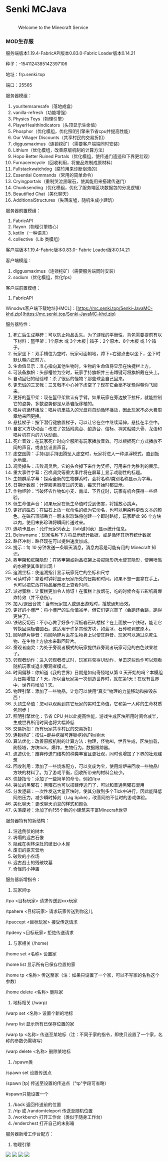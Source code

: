 # Senki MCJava

<figure><img src=".gitbook/assets/home-hero.jpg" alt=""><figcaption><p>Welcome to the Minecraft Service</p></figcaption></figure>

### MOD生存服

服务端版本1.19.4-FabricAPI版本0.83.0-Fabric Loader版本0.14.21

种子：-1541124385142397106

地址：frp.senki.top

端口：25565

服务器模组：

1. youritemsaresafe（落地成盒）
2. vanilla-refresh（功能增强）
3. Physics Toys（物理引擎）
4. PlayerHealthIndicators（头顶显示生命值）
5. Phosphor（优化模组，优化照明引擎来节省cpu并提高性能）
6. Our Villager Discounts（共享村民的交易折扣）
7. diggusmaximus（连锁挖矿）（需要客户端端同时安装）
8. Lithium（优化模组，改善原版机制的计算方法）
9. Hopo Better Ruined Portals（优化模组，使传送门遗迹和下界更壮观）
10. Furnacerecycle（回收利用，将废品炼制成原材料）
11. Fullstackwatchdog（腐竹用来诊断崩溃的）
12. Essential Commands（常用的简单命令）
13. Cryingportals（重制哭泣黑曜石，使其能用来搭建传送门）
14. Chunksending（优化模组，优化了服务端区块数据包的分发逻辑）
15. Beautified Chat（美化聊天）
16. AdditionalStructures（失落废墟，随机生成小建筑）

服务器前置模组：

1. FabricAPI
2. Rayon（物理引擎核心）
3. kotlin（一种语言）
4. collective（Lib 类模组）

客户端版本1.19.4-Fabric版本0.83.0- Fabric Loader版本0.14.21

客户端模组：

1. diggusmaximus（连锁挖矿）（需要服务端同时安装）
2. sodium（优化模组，优化fps）

客户端前置模组：

1. FabricAPI

Winodws客户端下载地址\[HMCL]：[https://mc.senki.top/Senki-JavaMC-khd.zip](https://mc.senki.top/Senki-JavaMC-khd.zip)

服务器特性：

1. 死亡后生成墓碑：可以防止物品丢失。为了游戏的平衡性，背包需要提前有以下材料：盔甲架：1个原木 或 3个木板 | 箱子：2个原木、8个木板 或 1个箱子。
2. 玩家坐下：双手槽位为空时，玩家可面朝地，蹲下+右键点击以坐下，坐下时默认朝向正前方。
3. 生命值显示：准心指向其他生物时，生物的生命值将显示在快捷栏上方。
4. 可装备旗帜：头部槽位为空时，玩家手持旗帜并三击蹲键可将旗帜戴在头上。
5. 自动回归的经验球：杀了很远的怪物？那些球会自己回来。
6. 更忠诚的三叉戟：三叉戟不小心掉下虚空了？现在它会毫不犹豫得朝你飞回来。
7. 更好的盔甲架：现在盔甲架默认有手臂。如果玩家在旁边放下拉杆，就能控制它的姿势，多数姿势都是从基岩版移植的。
8. 唱片机循环播放：唱片机里插入的光盘将自动循环播放，因此玩家不必大费周章地来回更换。
9. 悬挂梯子：按下潜行键放置梯子，可以让它在空中继续延伸，悬挂在半空中。
10. 自定义方块动画：改进了包括附魔台、酿造台、信标、凋灵骷髅头骨、龙蛋和唱片机在内的方块动画。
11. 死亡音效：在玩家死亡时向全服所有玩家播放音效。可以根据死亡方式播放不同的声音，或直接设置声音。
12. 虚空图腾：手持/副手持图腾坠入虚空时，玩家将进入一种漂浮模式，直到抵达地面。
13. 凋灵掉头：击败凋灵后，它的头会掉下来作为奖杯，可用来作为胜利的展示。
14. 重大事件字幕：召唤凋灵等重大事件将在屏幕上显示戏剧性的标题。
15. 生物群系字幕：探索全新的生物群系时，会将名称/类别名称显示为字幕。
16. 日期计数器：计算服务器度过的天数，每天开始时都显示。
17. 作物经验：当破坏农作物如小麦、南瓜、下界疣时，玩家有机会获得一些经验。
18. 低生命值声音：如果玩家在低生命值时受到伤害，将播放心跳声。
19. 更好的磁石：在磁石上放一张命名的纸为它命名，也可以用染料更改文本的颜色。在磁石顶部丢弃一颗末影珍珠将创建一个即时路标，玩家距此 96 个方块以内，使用末影珍珠将瞬间传送过来。
20. 选项卡显示：允许玩家列表上（tab键列表）显示统计信息。
21. Belowname：玩家名称下方将显示统计数据，或是循环其所有统计数据
22. 路径冲刺：路径现在可以提供速度加成。
23. 提示：每 10 分钟发送一条聊天消息，消息内容是可能有用的 Minecraft 知识。
24. 盔甲架和框架隐形：在盔甲架或物品框架上投掷隐形药水使其隐形，使用喷溅的水瓶使其重新出现！
25. 追溯坐标：使追溯指针显示玩家死亡的坐标和尺寸
26. 可读时钟：拿着时钟将显示玩家所处的日期和时间。如果不想一直拿在手上，也可以把它放在物品展示框上查看时间。
27. 派对蛋糕：让蛋糕更加令人惊讶！在蛋糕上放烟花，吃的时候会有五彩纸屑爆炸特效（并不悲伤）。
28. 加入/退出音效：当有玩家加入或退出游戏时，播放通知音效。
29. 更好的小僵尸：将小僵尸的生命值减半，但它们更兴奋了（会跑还会跳，跑得更快了）。
30. 铁砧反切石：不小心做了好多个深板岩石砖楼梯？在上面放一个铁砧，能让它转换回深板岩圆石。这适用于许多其他方块，如蓝冰、石砖和剥皮原木。
31. 回响碎片静音：将回响碎片丢在生物身上以使其静音。玩家可以通过杀死生物、在生物上方放水来取回碎片。
32. 旁观者幽灵：为处于旁观者模式的玩家提供非旁观者玩家可见的白色效果粒子。
33. 旁观者动作：进入旁观者模式时，玩家将获得UI动作，单击这些动作可以观看随机玩家或退出旁观者模式。
34. 时间偏移：你知道《我的世界》日期是如何奇怪地从第 0 天开始的吗？本模组为日期增加了 1 天，所以当玩家第一次创造世界时，就在第1天！在现有世界中，世界将增加 1 天。
35. 物理引擎：添加了一些物品，让您可以使用“真实”物理的力量移动和摧毁东西！
36. 头顶生命值：您可以观察到其它玩家的实时生命值，它和第一人称的生命材质包同步！
37. 照明引擎优化：节省 CPU 并以此提高性能，游戏生成区块所用时间会减半，生成世界所用时间也将大幅降低
38. 交易折扣：所有玩家共享村民的交易折扣
39. 连锁挖矿：按住\~键并挖掘可连锁挖掉矿物/树木
40. 算法优化：改善原版机制的计算方法：物理，怪物AI，世界生成，区块加载，刷怪塔，方块tick，爆炸，生物行为，数据跟踪器。
41. 遗迹优化：废弃传送门结构的种类丰富且更壮观，同时也增加了下界的壮观建筑
42. 回收利用：添加了一些烧炼配方，可以变废为宝，使用熔炉来回收一些物品/方块的材料了。为了游戏平衡，回收所带来的材料会较少。
43. 快捷指令：添加了一些简单的命令，例如/tpa
44. 哭泣的黑曜石：黑曜石也可以搭建传送门了，可以和普通黑曜石混用
45. 分发逻辑：一次性发送大量区块时，使其分散到多个Tick中进行，因此能降低网络压力，减少瞬时掉刻（Lag Spike），改善网络不佳时的游戏体验。
46. 美化聊天：更改聊天消息的样式和颜色
47. 失落废墟：添加了约155个新的小建筑来丰富Minecraft世界

服务器特有的新结构：

1. 沿途倒伏的树木
2. 坍塌的远古石像
3. 隐藏在树林深处的破旧小木屋
4. 废旧的露天营地
5. 破败的小农场
6. 远古战士的残破坟墓
7. 奇怪的小神庙

服务器新增指令：

1. 玩家间tp

/tpa <目标玩家> 请求传送到xxx玩家

/tpahere <目标玩家> 请求玩家传送到你这儿

/tpaccept <目标玩家> 接受传送请求

/tpdeny <目标玩家> 拒绝传送请求

1. 与家相关 (/home)

/home set <名称> 设置家

/home list 显示所有已保存位置的家

/home tp <名称> 传送至家（注：如果只设置了一个家，可以不写家的名称这个参数）

/home delete <名称> 删除家

1. 地标相关 (/warp)

/warp set <名称> 设置个新的地标

/warp list 显示所有已保存位置的家

/warp tp <名称> 传送至某地标（注：不同于家的指令，即使只设置了一个家，名称的参数仍需填写）

/warp delete <名称> 删除某地标

1. /spawn类

/spawn set 设置传送点

/spawn \[tp] 传送至设置的传送点（"tp"字段可省略）

\#spawn只能设置一个

1. /back 返回传送前的位置
2. /rtp 或 /randomteleport 传送至随机位置
3. /workbench 打开工作台（类似于随身工作台）
4. /enderchest 打开自己的末影箱

服务器新增工作台配方：

1. 物理引擎

![](.gitbook/assets/0.png) ![](.gitbook/assets/1.png) ![](<.gitbook/assets/2 (1).png>) ![](.gitbook/assets/3.png)
